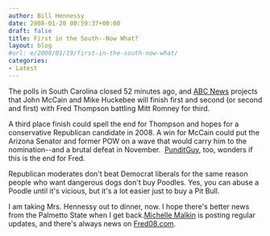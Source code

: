 ```yaml
---
author: Bill Hennessy
date: 2008-01-20 00:59:37+00:00
draft: false
title: First in the South--Now What?
layout: blog
#url: e/2008/01/19/first-in-the-south-now-what/
categories:
- Latest
---
```


The polls in South Carolina closed 52 minutes ago, and [ABC News](https://abcnews.go.com/politics/elections/state?state=SC) projects that John McCain and Mike Huckebee will finish first and second (or second and first) with Fred Thompson battling Mitt Romney for third.

A third place finish could spell the end for Thompson and hopes for a conservative Republican candidate in 2008. A win for McCain could put the Arizona Senator and former POW on a wave that would carry him to the nomination--and a brutal defeat in November.  [PunditGuy](https://www.punditguy.com/2008/01/the_end_of_fred.html), too, wonders if this is the end for Fred.

Republican moderates don't beat Democrat liberals for the same reason people who want dangerous dogs don't buy Poodles. Yes, you can abuse a Poodle until it's vicious, but it's a lot easier just to buy a Pit Bull.

I am taking Mrs. Hennessy out to dinner, now. I hope there's better news from the Palmetto State when I get back.[Michelle Malkin](https://michellemalkin.com/) is posting regular updates, and there's always news on [Fred08.com](https://www.fred08.com/).

